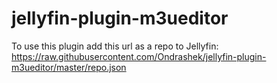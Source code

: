 # jellyfin-plugin-m3ueditor

To use this plugin add this url as a repo to Jellyfin:
https://raw.githubusercontent.com/Ondrashek/jellyfin-plugin-m3ueditor/master/repo.json
